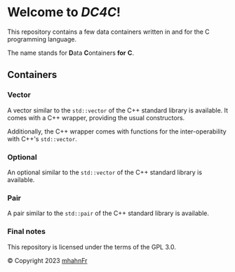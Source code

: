 # Welcome to _DC4C_!
This repository contains a few data containers written in and for the C programming language.

The name stands for **D**ata **C**ontainers **for** **C**.

## Containers
### Vector
A vector similar to the `std::vector` of the C++ standard library is available. It comes with a
C++ wrapper, providing the usual constructors.

Additionally, the C++ wrapper comes with functions for the inter-operability with C++'s `std::vector`.

### Optional
An optional similar to the `std::vector` of the C++ standard library is available.

### Pair
A pair similar to the `std::pair` of the C++ standard library is available.

### Final notes
This repository is licensed under the terms of the GPL 3.0.

© Copyright 2023 [mhahnFr][1]

[1]: https://github.com/mhahnFr
